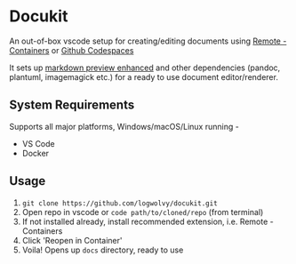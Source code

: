 # Docukit
An out-of-box vscode setup for creating/editing documents using [Remote - Containers](https://marketplace.visualstudio.com/items?itemName=ms-vscode-remote.remote-containers) or [Github Codespaces](https://github.com/features/codespaces)

It sets up [markdown preview enhanced](https://github.com/shd101wyy/markdown-preview-enhanced) and other dependencies (pandoc, plantuml, imagemagick etc.) for a ready to use document editor/renderer.

## System Requirements
Supports all major platforms, Windows/macOS/Linux running -
- VS Code
- Docker

## Usage
1. `git clone https://github.com/logwolvy/docukit.git`
2. Open repo in vscode or `code path/to/cloned/repo` (from terminal)
3. If not installed already, install recommended extension, i.e. Remote - Containers
4. Click 'Reopen in Container'
5. Voila! Opens up `docs` directory, ready to use
